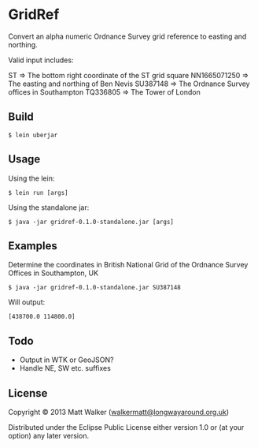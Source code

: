 # GridRef

Convert an alpha numeric Ordnance Survey grid reference to easting and northing.

Valid input includes:

ST => The bottom right coordinate of the ST grid square
NN1665071250 => The easting and northing of Ben Nevis
SU387148 => The Ordnance Survey offices in Southampton
TQ336805 => The Tower of London

## Build

    $ lein uberjar

## Usage

Using the lein:

    $ lein run [args]

Using the standalone jar:

    $ java -jar gridref-0.1.0-standalone.jar [args]

## Examples

Determine the coordinates in British National Grid of the Ordnance Survey Offices in Southampton, UK

    $ java -jar gridref-0.1.0-standalone.jar SU387148

Will output:

    [438700.0 114800.0]

## Todo

* Output in WTK or GeoJSON?
* Handle NE, SW etc. suffixes

## License

Copyright © 2013 Matt Walker (walkermatt@longwayaround.org.uk)

Distributed under the Eclipse Public License either version 1.0 or (at
your option) any later version.
